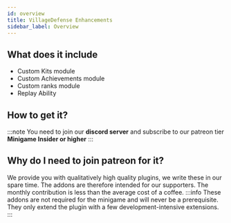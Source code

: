 ```yaml
---
id: overview
title: VillageDefense Enhancements
sidebar_label: Overview
---
```


## What does it include
- Custom Kits module
- Custom Achievements module
- Custom ranks module  
- Replay Ability

## How to get it?
:::note
You need to join our **discord server** and subscribe to our patreon tier **Minigame Insider or higher**
:::
## Why do I need to join patreon for it?
We provide you with qualitatively high quality plugins, we write these in our spare time. The addons are therefore intended for our supporters. The monthly contribution is less than the average cost of a coffee.
:::info
These addons are not required for the minigame and will never be a prerequisite. They only extend the plugin with a few development-intensive extensions. 
:::